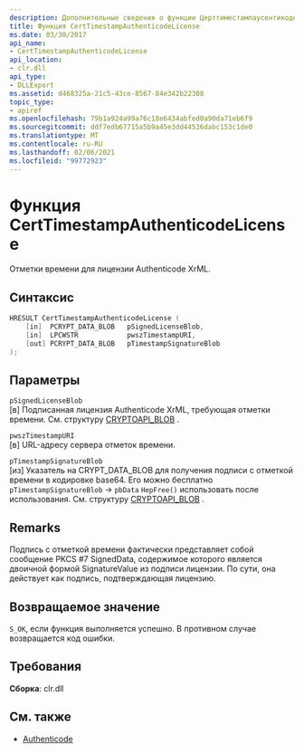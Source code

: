 ```yaml
---
description: Дополнительные сведения о функции Церттиместампаусентикоделиценсе
title: Функция CertTimestampAuthenticodeLicense
ms.date: 03/30/2017
api_name:
- CertTimestampAuthenticodeLicense
api_location:
- clr.dll
api_type:
- DLLExport
ms.assetid: d468325a-21c5-43ce-8567-84e342b22308
topic_type:
- apiref
ms.openlocfilehash: 79b1a924a99a76c18e6434abfed0a90da71eb6f9
ms.sourcegitcommit: ddf7edb67715a5b9a45e3dd44536dabc153c1de0
ms.translationtype: MT
ms.contentlocale: ru-RU
ms.lasthandoff: 02/06/2021
ms.locfileid: "99772923"
---
```

# <a name="certtimestampauthenticodelicense-function"></a>Функция CertTimestampAuthenticodeLicense

Отметки времени для лицензии Authenticode XrML.

## <a name="syntax"></a>Синтаксис

```cpp
HRESULT CertTimestampAuthenticodeLicense (
    [in]  PCRYPT_DATA_BLOB   pSignedLicenseBlob,
    [in]  LPCWSTR            pwszTimestampURI,
    [out] PCRYPT_DATA_BLOB   pTimestampSignatureBlob
);
```

## <a name="parameters"></a>Параметры

 `pSignedLicenseBlob`\
 [в] Подписанная лицензия Authenticode XrML, требующая отметки времени. См. структуру [CRYPTOAPI_BLOB](/windows/win32/api/dpapi/ns-dpapi-crypt_integer_blob) .

 `pwszTimestampURI`\
 [в] URL-адресу сервера отметок времени.

 `pTimestampSignatureBlob`\
 [из] Указатель на CRYPT_DATA_BLOB для получения подписи с отметкой времени в кодировке base64. Его можно бесплатно `pTimestampSignatureBlob` -> `pbData` `HepFree()` использовать после использования. См. структуру [CRYPTOAPI_BLOB](/windows/win32/api/dpapi/ns-dpapi-crypt_integer_blob) .

## <a name="remarks"></a>Remarks

 Подпись с отметкой времени фактически представляет собой сообщение PKCS #7 SignedData, содержимое которого является двоичной формой SignatureValue из подписи лицензии. По сути, она действует как подпись, подтверждающая лицензию.

## <a name="return-value"></a>Возвращаемое значение

 `S_OK`, если функция выполняется успешно. В противном случае возвращается код ошибки.

## <a name="requirements"></a>Требования

**Сборка**: clr.dll

## <a name="see-also"></a>См. также

- [Authenticode](index.md)
